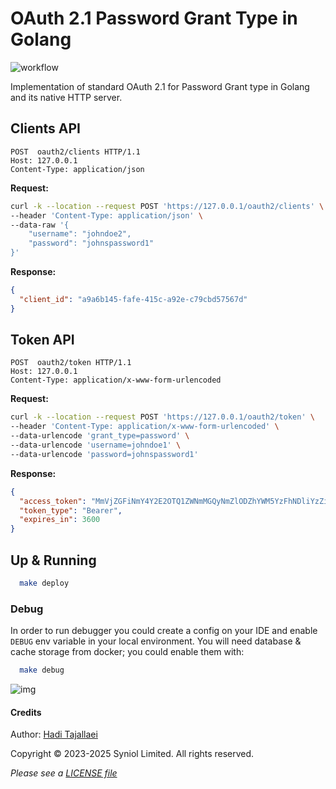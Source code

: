 # OAuth 2.1 Password Grant Type in Golang
![workflow](https://github.com/syniol/golang-oauth-password-grant/actions/workflows/makefile.yml/badge.svg)

Implementation of standard OAuth 2.1 for Password Grant type in Golang 
and its native HTTP server.


## Clients API
```text
POST  oauth2/clients HTTP/1.1
Host: 127.0.0.1
Content-Type: application/json
```

__Request:__
```bash
curl -k --location --request POST 'https://127.0.0.1/oauth2/clients' \
--header 'Content-Type: application/json' \
--data-raw '{
    "username": "johndoe2",
    "password": "johnspassword1"
}'
```

__Response:__
```json
{
  "client_id": "a9a6b145-fafe-415c-a92e-c79cbd57567d"
}
```


## Token API
```text
POST  oauth2/token HTTP/1.1
Host: 127.0.0.1
Content-Type: application/x-www-form-urlencoded
```

__Request:__
```bash
curl -k --location --request POST 'https://127.0.0.1/oauth2/token' \
--header 'Content-Type: application/x-www-form-urlencoded' \
--data-urlencode 'grant_type=password' \
--data-urlencode 'username=johndoe1' \
--data-urlencode 'password=johnspassword1'
```

__Response:__
```json
{
  "access_token": "MmVjZGFiNmY4Y2E2OTQ1ZWNmMGQyNmZlODZhYWM5YzFhNDliYzZiNzNkNmY2MjBmYThiMzM3NTEyODE1ZTc1YjNiZTcxODI3YjFjZDkzZDYyODRkODljZjdjMDU3NWY4M2Y2NjdiODg4ZTliZDIwMzlmMTRlYjkxZGEyYmFkMDM=",
  "token_type": "Bearer",
  "expires_in": 3600
}
```


## Up & Running

```bash
  make deploy
```


### Debug
In order to run debugger you could create a config on your IDE and enable `DEBUG` env variable in your 
local environment. You will need database & cache storage from docker; you could enable them with:

```bash
  make debug
```

![img](https://github.com/syniol/golang-oauth-password-grant/assets/68777073/5c24392a-29df-41c2-8f11-fd32a1053222)


#### Credits
Author: [Hadi Tajallaei](mailto:hadi@syniol.com)

Copyright &copy; 2023-2025 Syniol Limited. All rights reserved.

_Please see a [LICENSE file](https://github.com/syniol/golang-oauth-password-grant/blob/main/LICENSE)_
